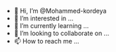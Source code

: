 - 👋 Hi, I’m @Mohammed-kordeya
- 👀 I’m interested in ...
- 🌱 I’m currently learning ...
- 💞️ I’m looking to collaborate on ...
- 📫 How to reach me ...

<!---
Mohammed-kordeya/Mohammed-kordeya is a ✨ special ✨ repository because its `README.md` (this file) appears on your GitHub profile.
You can click the Preview link to take a look at your changes.
--->
